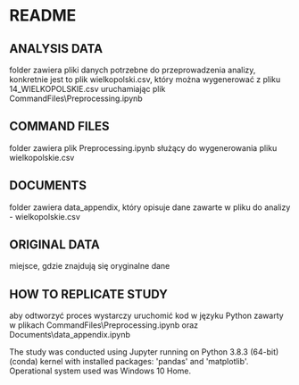 # README 

## ANALYSIS DATA
folder zawiera pliki danych potrzebne do przeprowadzenia analizy, konkretnie jest to plik wielkopolski.csv, który można wygenerować z pliku 14_WIELKOPOLSKIE.csv uruchamiając plik CommandFiles\Preprocessing.ipynb


## COMMAND FILES
folder zawiera plik Preprocessing.ipynb służący do wygenerowania pliku wielkopolskie.csv


## DOCUMENTS
folder zawiera data_appendix, który opisuje dane zawarte w pliku do analizy - wielkopolskie.csv

## ORIGINAL DATA 
miejsce, gdzie znajdują się oryginalne dane 


## HOW TO REPLICATE STUDY
aby odtworzyć proces wystarczy uruchomić kod w języku Python zawarty w plikach CommandFiles\Preprocessing.ipynb oraz Documents\data_appendix.ipynb

The study was conducted using Jupyter running on Python 3.8.3 (64-bit) (conda) kernel with installed packages: 'pandas' and 'matplotlib'. Operational system used was Windows 10 Home.